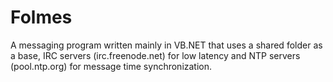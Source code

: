 # Folmes
A messaging program written mainly in VB.NET that uses a shared folder as a base, IRC servers (irc.freenode.net) for low latency and NTP servers (pool.ntp.org) for message time synchronization.
